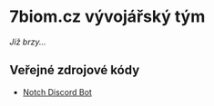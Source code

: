 # 7biom.cz vývojářský tým
_Již brzy..._

## Veřejné zdrojové kódy
* [Notch Discord Bot](Notch-Discord-Bot)

